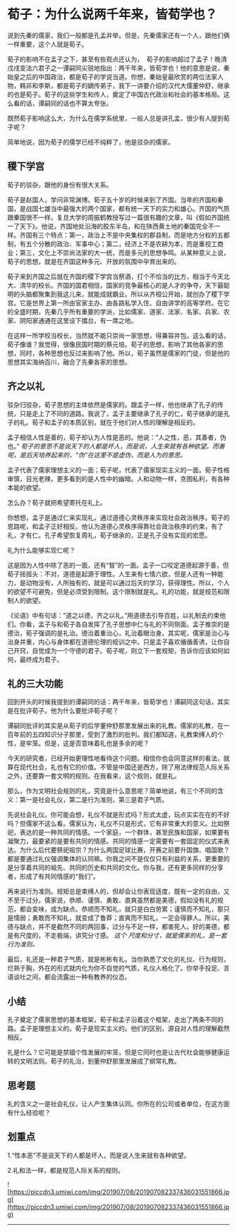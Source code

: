 # 荀子：为什么说两千年来，皆荀学也？

说到先秦的儒家，我们一般都是孔孟并举。但是，先秦儒家还有一个人，跟他们俩一样重要，这个人就是荀子。

荀子的影响不在孟子之下，甚至有些观点还认为，  荀子的影响超过了孟子！晚清戊戌变法六君子之一谭嗣同尖锐地指出：两千年来，皆荀学也！他的意思是说，秦始皇之后的中国政治，都是荀子的学说当道。你想，秦始皇最欣赏的两位法家人物，韩非和李斯，都是荀子的嫡传弟子，我下一讲要介绍的汉代大儒董仲舒，继承的也是荀子。荀子的这些学生和传人，奠定了中国古代政治和社会的基本格局。这么看的话，谭嗣同的话也不算太夸张。

既然荀子影响这么大，为什么在儒学系统里，一般人总是讲孔孟，很少有人提到荀子呢？

简单地说，因为荀子的儒学已经不纯粹了，他是驳杂的儒家。

## 稷下学宫

荀子的驳杂，跟他的身份有很大关系。

荀子是赵国人，学问非常渊博。荀子五十岁的时候来到了齐国。当年的齐国和秦国，是战国七雄当中最强大的两个国家，都有统一天下的实力和雄心。齐国的气质跟秦国很不一样。复旦大学的周振鹤教授写过一篇很有趣的文章，叫《假如齐国统一了天下》。他说，齐国地处沿海的胶东半岛，和在陕西黄土地的秦国完全不一样。齐国有三个特点：第一，政治上不是中央集权的郡县制，而是地方分权的五都制，有五个分散的政治、军事中心；第二，经济上不是农耕为本，而是重视工商业；第三，文化上不崇尚法家的大一统，而是多元的思想争鸣。从某种意义上说，荀子的思想，就是在齐国这种多元、开放的氛围中孕育出来的。

荀子来到齐国之后就在齐国的稷下学宫当祭酒，打个不恰当的比方，相当于今天北大、清华的校长。齐国的国君相信，国家的竞争最核心的是人才的争夺，天下最聪明的头脑都聚集到我这儿来，就能成就霸业。所以从齐桓公开始，就创办了稷下学宫。它是世界上第一所由官家主办、由各路私学入住、自由讲学的高等学府。在它的全盛时期，先秦几乎所有重要的学派，比如儒家、道家、法家、名家、兵家、农家、阴阳家通通在这里设下擂台，有一席之地。

在这样一所学校当校长，当然就不能只崇尚一家思想，得兼容并包。这么看的话，荀子像谁？我觉得，很像民国时期的蔡元培。荀子的思想，影响了其他各家的思想，同时，各种思想也反过来影响了他。所以，荀子虽然是儒家的门徒，但是他的思想其实海纳百川，融合了先秦各家的思想。

## 齐之以礼

驳杂归驳杂，荀子思想的主体依然是儒家的。跟孟子一样，他也继承了孔子的传统，只是走上了不同的道路。我说了，孟子主要继承了孔子的仁，荀子继承的是孔子的礼。荀子和孟子的本质区别，就在于他们对人性的理解是相反的。

孟子相信人性是善的，荀子却认为人性是恶的。他说：“人之性，恶，其善者，伪也。” *荀子的意思不是说天下的人都是坏人，而是说，人生来就有各种欲望。而善呢，是后天培养起来的，“伪”在这里不是虚伪，而是人为的意思。*

孟子代表了儒家理想主义的一面；荀子呢，代表了儒家现实主义的一面。荀子性格审慎，目光老辣，更多看到的是人性中的幽暗。人和动物一样，贪图私利，有各种本能的欲望。

怎么办？荀子就把希望寄托在礼上。

你想想，孟子是通过仁来实现礼，通过道德心灵秩序来实现社会政治秩序。荀子的思路呢，和孟子正好相反。他认为道德心灵秩序得靠社会政治秩序的约束，有了礼，才有仁。孔子希望恢复周礼，荀子继承的，正是孔子没有实现的宏愿。

礼为什么能够实现仁呢？

这是因为人性中除了恶的一面，还有“智”的一面。孟子一口咬定道德起源于善，但荀子摇摇头：不对，道德是起源于理性。人生来有七情六欲，但是人还有一种能力，是动物没有，人所独有的，就是可以通过后天的学习，获得理性。所以，个人的欲望不可避免，但是必须受到限制。这个限制就是礼。礼的功能，就是规范和限制人的欲望。

《论语》中有句话：“道之以德，齐之以礼。”用道德去引导百姓，以礼制去约束他们。你看，孟子与和荀子各自发挥了孔子思想中仁与礼的不同侧面。孟子推崇的是德治，荀子强调的是礼治。德治着重治心，礼治着眼治身。其实呢，儒家是治心与治身并重，内心与身体都在道德伦理的规训之中。只是孟子喜欢循循善诱，让你自己开窍，自觉成为一个守德的君子。荀子呢，则立下一套规矩，告诉你应该如何如何，最终成为君子。

## 礼的三大功能

回到开头的时候我提到的谭嗣同的话：两千年来，皆荀学也！谭嗣同这句话，其实是在批评荀子。他为什么要批评荀子呢？

谭嗣同批评的其实是从荀子的后学董仲舒那里发展出来的礼教。儒家的礼教，在一百年前的五四知识分子那里，受到了激烈的批判。我们都知道，礼教束缚人的个性，是牢笼。但是，这是否意味着礼也是多余的呢？

今天的研究者，已经开始更理性地看待这个问题。相信你也会同意这样的看法，就算在现代社会，礼也有它的价值。不管是中国还是西方，除了用法律规范人际关系之外，还要靠一套文明的规则。在我看来，这个规则，就是礼。

那么，作为文明社会规则的礼，究竟是什么意思呢？简单地说，有三个不同的含义：第一是社会礼仪，第二是行为准则，第三是君子气质。

先说社会礼仪。你可能会想，礼仪不就是形式吗？形式太虚，玩点实实在在的不好吗？但儒家不这么看。儒家认为，礼仪不只是形式，它有非常重大的意义。比如祭祀，表达的是一种共同的情感。一个家庭，一个群体，甚至民族和国家，如果要有凝聚力，最要紧的是要有共同的情感。共同的情感一定需要有一套固定的仪式来表达。为什么后代要祭祀祖宗？为什么两国足球比赛，开赛之前要升国旗、唱国歌？都是要通过礼仪强调集体的认同嘛。你我之间不是仅仅只有利益的关系，更重要的是分享着共同的祖先、共同的历史和共同的文化。你与我，还有更多同样的分享者，形成了有共同情感的“我们”。

再来说行为准则。规矩总是束缚人的，但却会让你表现适度，既有一定的自由，又不至于过分。儒家说，恭顺、谨慎、勇敢、直爽虽然都是美德，假如没有礼的规范，都会变味，成为缺点。恭顺而不知礼，就只是白白劳累；谨慎而不知礼，那只是懦弱；勇敢而不知礼，就变成了鲁莽；直爽而不知礼，一定会得罪人。所以，美德与缺点，并不是截然不同的两回事，过分与不足一样，都害死人。好的美德，都是有尺度的，不走极端，讲究分寸感。 *这个*  *尺度和分寸，就是儒家的礼，是一套行为准则。*

最后，礼还是一种君子气质，就是彬彬有礼。当你熟悉了文化的礼仪、行为规则，烂熟于胸，外在的形式就内化为你不自觉的气质，礼仪人格化了。你举手投足、言语谈吐之间，都会流露出一种有教养的仪态。

## 小结

孔子奠定了儒家思想的基本框架，荀子和孟子沿着这个框架，走出了两条不同的路。孟子是理想主义的，荀子是现实主义的。他们的区别，源自对人性的理解截然相反。

礼是什么？它可能是禁锢个性发展的牢笼，但是它同时也是让古代社会能够健康运转的文明法则。荀子的礼治，到董仲舒那里发展成了纲常礼教。

## 思考题

礼的含义之一是社会礼仪，让人产生集体认同。你所在的公司或者单位，在这方面有什么经验呢？

## 划重点

1.“性本恶”不是说天下的人都是坏人，而是说人生来就有各种欲望。

2.礼和法一样，都是规范人际关系的规则。

![https://piccdn3.umiwi.com/img/201907/08/201907082337436031551866.jpg](https://piccdn3.umiwi.com/img/201907/08/201907082337436031551866.jpg)

---
